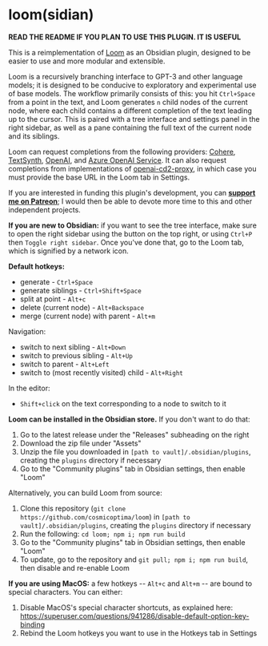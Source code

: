 # loom(sidian)

**READ THE README IF YOU PLAN TO USE THIS PLUGIN. IT IS USEFUL**

This is a reimplementation of [Loom](https://github.com/socketteer/loom) as an Obsidian plugin, designed to be easier to use and more modular and extensible.

Loom is a recursively branching interface to GPT-3 and other language models; it is designed to be conducive to exploratory and experimental use of base models. The workflow primarily consists of this: you hit `Ctrl+Space` from a point in the text, and Loom generates `n` child nodes of the current node, where each child contains a different completion of the text leading up to the cursor. This is paired with a tree interface and settings panel in the right sidebar, as well as a pane containing the full text of the current node and its siblings.

Loom can request completions from the following providers: [Cohere](https://docs.cohere.ai/docs), [TextSynth](https://textsynth.com/documentation.html), [OpenAI](https://platform.openai.com/docs/introduction), and [Azure OpenAI Service](https://learn.microsoft.com/en-us/azure/ai-services/openai). It can also request completions from implementations of [openai-cd2-proxy](https://github.com/cosmicoptima/openai-cd2-proxy), in which case you must provide the base URL in the Loom tab in Settings.

If you are interested in funding this plugin's development, you can **[support me on Patreon](https://patreon.com/parafactual)**; I would then be able to devote more time to this and other independent projects.

**If you are new to Obsidian:** if you want to see the tree interface, make sure to open the right sidebar using the button on the top right, or using `Ctrl+P` then `Toggle right sidebar`. Once you've done that, go to the Loom tab, which is signified by a network icon.

**Default hotkeys:**

- generate - `Ctrl+Space`
- generate siblings - `Ctrl+Shift+Space`
- split at point - `Alt+c`
- delete (current node) - `Alt+Backspace`
- merge (current node) with parent - `Alt+m`

Navigation:
- switch to next sibling - `Alt+Down`
- switch to previous sibling - `Alt+Up`
- switch to parent - `Alt+Left`
- switch to (most recently visited) child - `Alt+Right`

In the editor:
- `Shift+click` on the text corresponding to a node to switch to it

**Loom can be installed in the Obsidian store.** If you don't want to do that:

1. Go to the latest release under the "Releases" subheading on the right
2. Download the zip file under "Assets"
3. Unzip the file you downloaded in `[path to vault]/.obsidian/plugins`, creating the `plugins` directory if necessary
4. Go to the "Community plugins" tab in Obsidian settings, then enable "Loom"

Alternatively, you can build Loom from source:

1. Clone this repository (`git clone https://github.com/cosmicoptima/loom`) in `[path to vault]/.obsidian/plugins`, creating the `plugins` directory if necessary
2. Run the following: `cd loom; npm i; npm run build`
3. Go to the "Community plugins" tab in Obsidian settings, then enable "Loom"
4. To update, go to the repository and `git pull; npm i; npm run build`, then disable and re-enable Loom

**If you are using MacOS:** a few hotkeys -- `Alt+c` and `Alt+m` -- are bound to special characters. You can either:

1. Disable MacOS's special character shortcuts, as explained here: https://superuser.com/questions/941286/disable-default-option-key-binding
2. Rebind the Loom hotkeys you want to use in the Hotkeys tab in Settings
